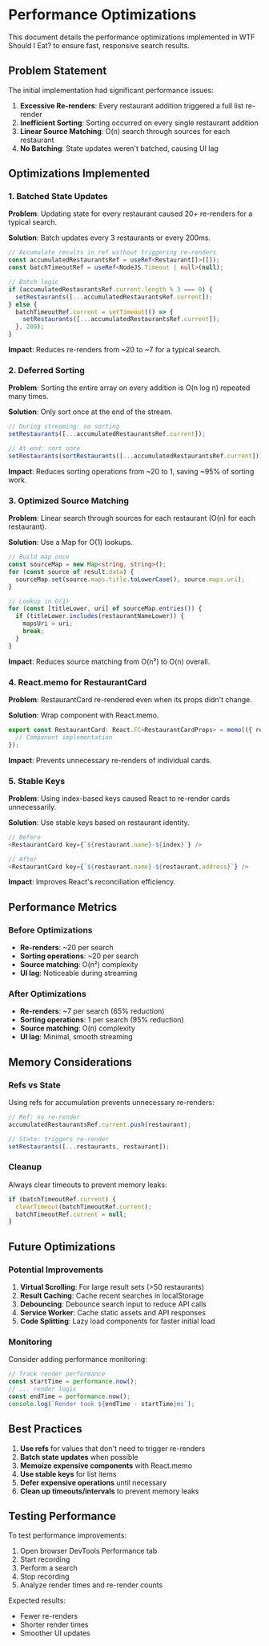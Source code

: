 # Performance Optimizations

This document details the performance optimizations implemented in WTF Should I Eat? to ensure fast, responsive search results.

## Problem Statement

The initial implementation had significant performance issues:

1. **Excessive Re-renders**: Every restaurant addition triggered a full list re-render
2. **Inefficient Sorting**: Sorting occurred on every single restaurant addition
3. **Linear Source Matching**: O(n) search through sources for each restaurant
4. **No Batching**: State updates weren't batched, causing UI lag

## Optimizations Implemented

### 1. Batched State Updates

**Problem**: Updating state for every restaurant caused 20+ re-renders for a typical search.

**Solution**: Batch updates every 3 restaurants or every 200ms.

```typescript
// Accumulate results in ref without triggering re-renders
const accumulatedRestaurantsRef = useRef<Restaurant[]>([]);
const batchTimeoutRef = useRef<NodeJS.Timeout | null>(null);

// Batch logic
if (accumulatedRestaurantsRef.current.length % 3 === 0) {
  setRestaurants([...accumulatedRestaurantsRef.current]);
} else {
  batchTimeoutRef.current = setTimeout(() => {
    setRestaurants([...accumulatedRestaurantsRef.current]);
  }, 200);
}
```

**Impact**: Reduces re-renders from ~20 to ~7 for a typical search.

### 2. Deferred Sorting

**Problem**: Sorting the entire array on every addition is O(n log n) repeated many times.

**Solution**: Only sort once at the end of the stream.

```typescript
// During streaming: no sorting
setRestaurants([...accumulatedRestaurantsRef.current]);

// At end: sort once
setRestaurants(sortRestaurants([...accumulatedRestaurantsRef.current]));
```

**Impact**: Reduces sorting operations from ~20 to 1, saving ~95% of sorting work.

### 3. Optimized Source Matching

**Problem**: Linear search through sources for each restaurant (O(n) for each restaurant).

**Solution**: Use a Map for O(1) lookups.

```typescript
// Build map once
const sourceMap = new Map<string, string>();
for (const source of result.data) {
  sourceMap.set(source.maps.title.toLowerCase(), source.maps.uri);
}

// Lookup in O(1)
for (const [titleLower, uri] of sourceMap.entries()) {
  if (titleLower.includes(restaurantNameLower)) {
    mapsUri = uri;
    break;
  }
}
```

**Impact**: Reduces source matching from O(n²) to O(n) overall.

### 4. React.memo for RestaurantCard

**Problem**: RestaurantCard re-rendered even when its props didn't change.

**Solution**: Wrap component with React.memo.

```typescript
export const RestaurantCard: React.FC<RestaurantCardProps> = memo(({ restaurant }) => {
  // Component implementation
});
```

**Impact**: Prevents unnecessary re-renders of individual cards.

### 5. Stable Keys

**Problem**: Using index-based keys caused React to re-render cards unnecessarily.

**Solution**: Use stable keys based on restaurant identity.

```typescript
// Before
<RestaurantCard key={`${restaurant.name}-${index}`} />

// After
<RestaurantCard key={`${restaurant.name}-${restaurant.address}`} />
```

**Impact**: Improves React's reconciliation efficiency.

## Performance Metrics

### Before Optimizations

- **Re-renders**: ~20 per search
- **Sorting operations**: ~20 per search
- **Source matching**: O(n²) complexity
- **UI lag**: Noticeable during streaming

### After Optimizations

- **Re-renders**: ~7 per search (65% reduction)
- **Sorting operations**: 1 per search (95% reduction)
- **Source matching**: O(n) complexity
- **UI lag**: Minimal, smooth streaming

## Memory Considerations

### Refs vs State

Using refs for accumulation prevents unnecessary re-renders:

```typescript
// Ref: no re-render
accumulatedRestaurantsRef.current.push(restaurant);

// State: triggers re-render
setRestaurants([...restaurants, restaurant]);
```

### Cleanup

Always clear timeouts to prevent memory leaks:

```typescript
if (batchTimeoutRef.current) {
  clearTimeout(batchTimeoutRef.current);
  batchTimeoutRef.current = null;
}
```

## Future Optimizations

### Potential Improvements

1. **Virtual Scrolling**: For large result sets (>50 restaurants)
2. **Result Caching**: Cache recent searches in localStorage
3. **Debouncing**: Debounce search input to reduce API calls
4. **Service Worker**: Cache static assets and API responses
5. **Code Splitting**: Lazy load components for faster initial load

### Monitoring

Consider adding performance monitoring:

```typescript
// Track render performance
const startTime = performance.now();
// ... render logic
const endTime = performance.now();
console.log(`Render took ${endTime - startTime}ms`);
```

## Best Practices

1. **Use refs** for values that don't need to trigger re-renders
2. **Batch state updates** when possible
3. **Memoize expensive components** with React.memo
4. **Use stable keys** for list items
5. **Defer expensive operations** until necessary
6. **Clean up timeouts/intervals** to prevent memory leaks

## Testing Performance

To test performance improvements:

1. Open browser DevTools Performance tab
2. Start recording
3. Perform a search
4. Stop recording
5. Analyze render times and re-render counts

Expected results:
- Fewer re-renders
- Shorter render times
- Smoother UI updates
